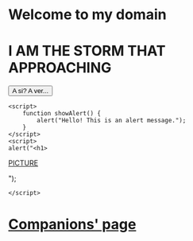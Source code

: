 <!DOCTYPE html>

<html lang="en">
<head>
    <meta charset="UTF-8">
    <meta name="viewport" content="width=device-width, initial-scale=1.0">
    <title>Companions' Websites</title>
</head>
<body>
    <h1>Welcome to my domain</h1>
	<h1>I AM THE STORM THAT APPROACHING</h1>
    <button onclick="showAlert()">A si? A ver...</button>

    <script>
        function showAlert() {
            alert("Hello! This is an alert message.");
        }
    </script>
	<script>
	alert("<h1>
<a href="[C:\Users\jfernandez14\Downloads\hq2.jpg](https://github.com/NKG2056/nkg2056.github.io/blob/main/silksong-clown.webp)"> PICTURE </a>
</h1>");
	
	</script>

 <h1>
<a href="https://nkg2056.github.io/Javascript/Index.html"> Companions' page </a> 
 </h1>






</body>
</html>
